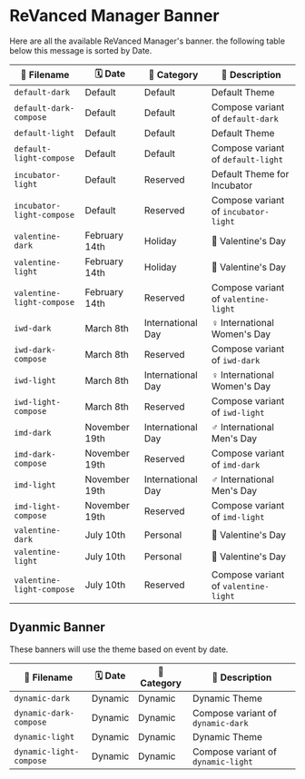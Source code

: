 # ReVanced Manager Banner
Here are all the available ReVanced Manager's banner. the following table below this message is sorted by Date.

| 📃 Filename               | 🗓️ Date       | 📔 Category       | 📜 Description                       |
| ------------------------- | ------------- | ----------------- | ------------------------------------ |
| `default-dark`            | Default       | Default           | Default Theme                        |
| `default-dark-compose`    | Default       | Default           | Compose variant of `default-dark`    |
| `default-light`           | Default       | Default           | Default Theme                        |
| `default-light-compose`   | Default       | Default           | Compose variant of `default-light`   |
| `incubator-light`         | Default       | Reserved          | Default Theme for Incubator          |
| `incubator-light-compose` | Default       | Reserved          | Compose variant of `incubator-light` |
| `valentine-dark`          | February 14th | Holiday           | 💖 Valentine's Day                   |
| `valentine-light`         | February 14th | Holiday           | 💖 Valentine's Day                   |
| `valentine-light-compose` | February 14th | Reserved          | Compose variant of `valentine-light` |
| `iwd-dark`                | March 8th     | International Day | ♀️ International Women's Day         |
| `iwd-dark-compose`        | March 8th     | Reserved          | Compose variant of `iwd-dark`        |
| `iwd-light`               | March 8th     | International Day | ♀️ International Women's Day         |
| `iwd-light-compose`       | March 8th     | Reserved          | Compose variant of `iwd-light`       |
| `imd-dark`                | November 19th | International Day | ♂️ International Men's Day           |
| `imd-dark-compose`        | November 19th | Reserved          | Compose variant of `imd-dark`        |
| `imd-light`               | November 19th | International Day | ♂️ International Men's Day           |
| `imd-light-compose`       | November 19th | Reserved          | Compose variant of `imd-light`       |
| `valentine-dark`          | July 10th     | Personal          | 💖 Valentine's Day                   |
| `valentine-light`         | July 10th     | Personal          | 💖 Valentine's Day                   |
| `valentine-light-compose` | July 10th     | Reserved          | Compose variant of `valentine-light` |

## Dyanmic Banner
These banners will use the theme based on event by date.

| 📃 Filename             | 🗓️ Date | 📔 Category | 📜 Description                     |
| ----------------------- | ------- | ----------- | ---------------------------------- |
| `dynamic-dark`          | Dynamic | Dynamic     | Dynamic Theme                      |
| `dynamic-dark-compose`  | Dynamic | Dynamic     | Compose variant of `dynamic-dark`  |
| `dynamic-light`         | Dynamic | Dynamic     | Dynamic Theme                      |
| `dynamic-light-compose` | Dynamic | Dynamic     | Compose variant of `dynamic-light` |
